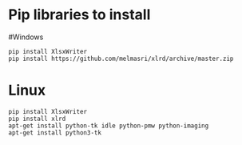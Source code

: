 # Pip libraries to install
#Windows

```
pip install XlsxWriter
pip install https://github.com/melmasri/xlrd/archive/master.zip
```
# Linux

```
pip install XlsxWriter
pip install xlrd
apt-get install python-tk idle python-pmw python-imaging
apt-get install python3-tk 
```
